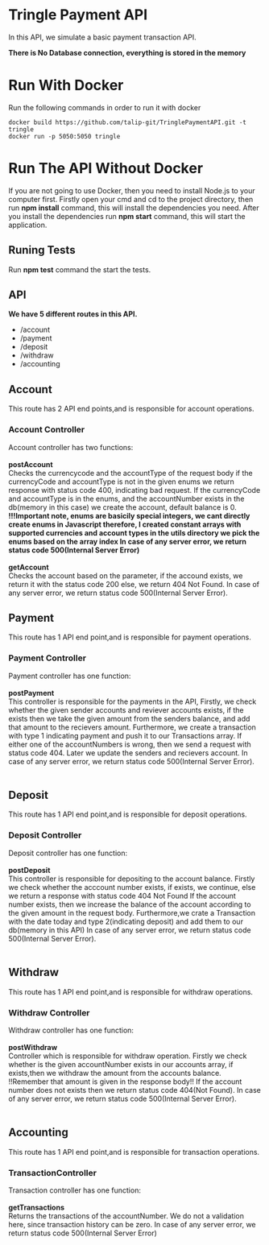 # Tringle Payment API 
In this API, we simulate a basic payment transaction API.<br/>

**There is No Database connection, everything is stored in the memory**
# Run With Docker
Run the following commands in order to run it with docker <br/>
  ```
  docker build https://github.com/talip-git/TringlePaymentAPI.git -t tringle 
  docker run -p 5050:5050 tringle 
  ```
# Run The API Without Docker
If you are not going to use Docker, then you need to install Node.js to your computer first.
Firstly open your cmd and cd to the project directory, then run **npm install** command, this will install the dependencies you need.
After you install the dependencies run **npm start** command, this will start the application.

## Runing Tests
Run **npm test** command the start the tests.

## API
**We have 5 different routes in this API.**<br/>
- /account
- /payment
- /deposit
- /withdraw
- /accounting

## Account
This route has 2 API end points,and is responsible for account operations.<br/>
### Account Controller
Account controller has two functions:<br/><br/>
      **postAccount**<br/>
      Checks the currencycode and the accountType of the request body
      if the currencyCode and accountType is not in the given enums
      we return response with status code 400, indicating bad request.
      If the currencyCode and accountType is in the enums, and the accountNumber
      exists in the db(memory in this case) we create the account, default balance is 0.<br/>
      **!!!Important note, enums are basicily special integers, we cant directly create enums in Javascript
      therefore, I created constant arrays with supported currencies and account types in the utils directory
      we pick the enums based on the array index
      In case of any server error, we return status code 500(Internal Server Error)**<br/><br/>
      **getAccount**<br/>
        Checks the account based on the parameter, if the accound exists, we return it with the status code 200 else, we return 404 Not Found.
        In case of any server error, we return status code 500(Internal Server Error).  
    
## Payment
This route has 1 API end point,and is responsible for payment operations.<br/>
### Payment Controller
Payment controller has one function:<br/><br/>
      **postPayment**<br/>
        This controller is responsible for the payments in the API,
        Firstly, we check whether the given sender accounts and reviever accounts
        exists, if the exists then we take the given amount from the senders balance,
        and add that amount to the recievers amount. Furthermore, we create a transaction
        with type 1 indicating payment and push it to our Transactions array.
        If either one of the accountNumbers is wrong, then we send a request with status code 404.
        Later we update the senders and recievers account.
        In case of any server error, we return status code 500(Internal Server Error).<br/><br/>  
## Deposit
This route has 1 API end point,and is responsible for deposit operations.<br/>
### Deposit Controller
Deposit controller has one function:<br/><br/>
      **postDeposit**<br/>
        This controller is responsible for depositing to the account balance.
        Firstly we check whether the acccount number exists, if exists, we continue,
        else we return a response with status code 404 Not Found
        If the account number exists, then we increase the balance of the account
        according to the given amount in the request body.
        Furthermore,we crate a Transaction with the date today and type 2(indicating deposit)
        and add them to our db(memory in this API)
        In case of any server error, we return status code 500(Internal Server Error).<br/><br/>  
## Withdraw
This route has 1 API end point,and is responsible for withdraw operations.<br/>
### Withdraw Controller
Withdraw controller has one function:<br/><br/>
      **postWithdraw**<br/>
        Controller which is responsible for withdraw operation.
        Firstly we check whether is the given accountNumber exists in our accounts array,
        if exists,then we withdraw the amount from the accounts balance.
        !!Remember that amount is given in the response body!!
        If the account number does not exists then we return status code 404(Not Found).
        In case of any server error, we return status code 500(Internal Server Error).<br/><br/>  
## Accounting
This route has 1 API end point,and is responsible for transaction operations.<br/>
### TransactionController
Transaction controller has one function:<br/><br/>
      **getTransactions**<br/>
        Returns the transactions of the accountNumber.
        We do not a validation here, since transaction history can be zero.
        In case of any server error, we return status code 500(Internal Server Error)<br/><br/>  
